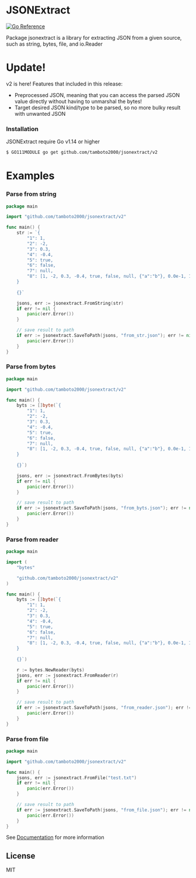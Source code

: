 # JSONExtract

[![Go Reference](https://pkg.go.dev/badge/github.com/tamboto2000/jsonextract.svg)](https://pkg.go.dev/github.com/tamboto2000/jsonextract/v2)

Package jsonextract is a library for extracting JSON from a given source, such as string, bytes, file, and io.Reader

# Update!
v2 is here! Features that included in this release:

- Preprocessed JSON, meaning that you can access the parsed JSON value directly without having to unmarshal the bytes!
- Target desired JSON kind/type to be parsed, so no more bulky result with unwanted JSON

### Installation
JSONExtract require Go v1.14 or higher

```sh
$ GO111MODULE go get github.com/tamboto2000/jsonextract/v2
```

# Examples

### Parse from string
```go
package main

import "github.com/tamboto2000/jsonextract/v2"

func main() {
	str := `{
		"1": 1,
		"2": -2,
		"3": 0.3,
		"4": -0.4,		
		"5": true,
		"6": false,
		"7": null,
		"8": [1, -2, 0.3, -0.4, true, false, null, {"a":"b"}, 0.0e-1, 1e+2]
	}
	
	{}`

	jsons, err := jsonextract.FromString(str)
	if err != nil {
		panic(err.Error())
	}

	// save result to path
	if err := jsonextract.SaveToPath(jsons, "from_str.json"); err != nil {
		panic(err.Error())
	}
}
```

### Parse from bytes
```go
package main

import "github.com/tamboto2000/jsonextract/v2"

func main() {
	byts := []byte(`{
		"1": 1,
		"2": -2,
		"3": 0.3,
		"4": -0.4,		
		"5": true,
		"6": false,
		"7": null,
		"8": [1, -2, 0.3, -0.4, true, false, null, {"a":"b"}, 0.0e-1, 1e+2]
	}
	
	{}`)

	jsons, err := jsonextract.FromBytes(byts)
	if err != nil {
		panic(err.Error())
	}

	// save result to path
	if err := jsonextract.SaveToPath(jsons, "from_byts.json"); err != nil {
		panic(err.Error())
	}
}
```

### Parse from reader
```go
package main

import (
	"bytes"

	"github.com/tamboto2000/jsonextract/v2"
)

func main() {
	byts := []byte(`{
		"1": 1,
		"2": -2,
		"3": 0.3,
		"4": -0.4,		
		"5": true,
		"6": false,
		"7": null,
		"8": [1, -2, 0.3, -0.4, true, false, null, {"a":"b"}, 0.0e-1, 1e+2]
	}
	
	{}`)

	r := bytes.NewReader(byts)
	jsons, err := jsonextract.FromReader(r)
	if err != nil {
		panic(err.Error())
	}

	// save result to path
	if err := jsonextract.SaveToPath(jsons, "from_reader.json"); err != nil {
		panic(err.Error())
	}
}
```

### Parse from file
```go
package main

import "github.com/tamboto2000/jsonextract/v2"

func main() {
	jsons, err := jsonextract.FromFile("test.txt")
	if err != nil {
		panic(err.Error())
	}

	// save result to path
	if err := jsonextract.SaveToPath(jsons, "from_file.json"); err != nil {
		panic(err.Error())
	}
}
```

See [Documentation](https://pkg.go.dev/github.com/tamboto2000/jsonextract) for more information

License
----

MIT